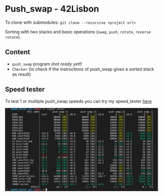 # Push_swap - 42Lisbon

To clone with submodules: `git clone --recursive <project url>`

Sorting with two stacks and basic operations (`swap`, `push`, `rotate`, `reverse rotate`).

## Content
- `push_swap` program *(not ready yet!)*
- `Checker` (to check if the instructions of push_swap gives a sorted stack as result)

## Speed tester
To test 1 or multiple push_swap speeds you can try my speed_tester [here](https://github.com/mikysett/push_swap_speed_tester)

![Screenshot](screenshot.png)
